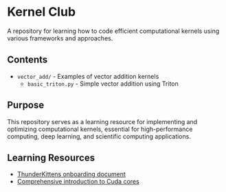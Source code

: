 # Kernel Club

A repository for learning how to code efficient computational kernels using various frameworks and approaches.

## Contents

- `vector_add/` - Examples of vector addition kernels
  - `basic_triton.py` - Simple vector addition using Triton

## Purpose

This repository serves as a learning resource for implementing and optimizing computational kernels, essential for high-performance computing, deep learning, and scientific computing applications.

## Learning Resources

- [ThunderKittens onboarding document](https://docs.google.com/document/d/15-Zvf6e0NLX1si4ml4sUOWCDlXNMtOWKiuo6CKZMEYA/edit?tab=t.0#heading=h.9t3n4v42ayve)
- [Comprehensive introduction to Cuda cores](https://www.wevolver.com/article/understanding-nvidia-cuda-cores-a-comprehensive-guide)
